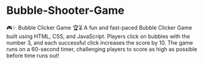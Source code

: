 # Bubble-Shooter-Game
🎮✨ Bubble Clicker Game 🏆⏳ A fun and fast-paced Bubble Clicker Game built using HTML, CSS, and JavaScript. Players click on bubbles with the number 3, and each successful click increases the score by 10. The game runs on a 60-second timer, challenging players to score as high as possible before time runs out!
